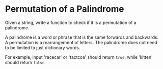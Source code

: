 # Permutation of a Palindrome

Given a string, write a function to check if it is a permutation of a palindrome.  

A palindrome is a word or phrase that is the same forwards and backwards. A permutation is a rearrangement of letters. The palindrome does not need to be limited to just dictionary words.  

For example, input 'racecar' or 'tactcoa' should return `true`, while 'kitten' should return `false`.
